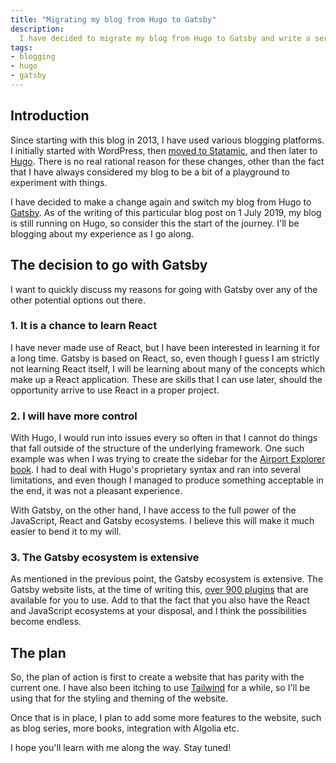 ```yaml
---
title: "Migrating my blog from Hugo to Gatsby"
description:
  I have decided to migrate my blog from Hugo to Gatsby and write a series of blog posts on the process. In this first blog post, I'll discuss the reasons for the change as well as my decision to go with Gatsby.
tags:
- blogging
- hugo
- gatsby
---
```


## Introduction

Since starting with this blog in 2013, I have used various blogging platforms. I initially started with WordPress, then [moved to Statamic](/blog/switching-to-statamic/), and then later to [Hugo](https://gohugo.io/). There is no real rational reason for these changes, other than the fact that I have always considered my blog to be a bit of a playground to experiment with things.

I have decided to make a change again and switch my blog from Hugo to [Gatsby](https://www.gatsbyjs.org/). As of the writing of this particular blog post on 1 July 2019, my blog is still running on Hugo, so consider this the start of the journey. I'll be blogging about my experience as I go along.

## The decision to go with Gatsby

I want to quickly discuss my reasons for going with Gatsby over any of the other potential options out there.

### 1. It is a chance to learn React

I have never made use of React, but I have been interested in learning it for a long time. Gatsby is based on React, so, even though I guess I am strictly not learning React itself, I will be learning about many of the concepts which make up a React application. These are skills that I can use later, should the opportunity arrive to use React in a proper project.

### 2. I will have more control

With Hugo, I would run into issues every so often in that I cannot do things that fall outside of the structure of the underlying framework. One such example was when I was trying to create the sidebar for the [Airport Explorer book](https://www.jerriepelser.com/books/airport-explorer). I had to deal with Hugo's proprietary syntax and ran into several limitations, and even though I managed to produce something acceptable in the end, it was not a pleasant experience.

With Gatsby, on the other hand, I have access to the full power of the JavaScript, React and Gatsby ecosystems. I believe this will make it much easier to bend it to my will.

### 3. The Gatsby ecosystem is extensive

As mentioned in the previous point, the Gatsby ecosystem is extensive. The Gatsby website lists, at the time of writing this, [over 900 plugins](https://www.gatsbyjs.org/plugins/) that are available for you to use. Add to that the fact that you also have the React and JavaScript ecosystems at your disposal, and I think the possibilities become endless.

## The plan

So, the plan of action is first to create a website that has parity with the current one. I have also been itching to use [Tailwind](https://tailwindcss.com/) for a while, so I'll be using that for the styling and theming of the website.

Once that is in place, I plan to add some more features to the website, such as blog series, more books, integration with Algolia etc.

I hope you'll learn with me along the way. Stay tuned!